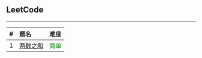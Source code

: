 ## **LeetCode**
------------------

|#|题名|难度|
|:-|:-|:-:|
|1|[两数之和]()|<div style="color:green;">简单</div>|

